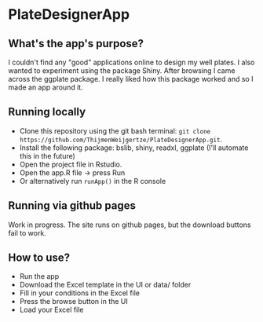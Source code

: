 # PlateDesignerApp

## What's the app's purpose?
I couldn't find any "good" applications online to design my well plates. I also wanted to experiment using the package Shiny. After browsing I came across the ggplate package. I really liked how this package worked and so I made an app around it.

## Running locally
- Clone this repository using the git bash terminal: `git clone https://github.com/ThijmenWeijgertze/PlateDesignerApp.git`.
- Install the following package: bslib, shiny, readxl, ggplate (I'll automate this in the future)
- Open the project file in Rstudio.
- Open the app.R file -> press Run
- Or alternatively run `runApp()` in the R console

## Running via github pages
Work in progress. The site runs on github pages, but the download buttons fail to work.

## How to use?
- Run the app
- Download the Excel template in the UI or data/ folder
- Fill in your conditions in the Excel file 
- Press the browse button in the UI
- Load your Excel file

